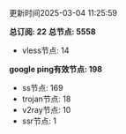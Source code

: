 更新时间2025-03-04 11:25:59

**总订阅: 22**
**总节点: 5558**
- vless节点: 14

**google ping有效节点: 198**
- ss节点: 169
- trojan节点: 18
- v2ray节点: 10
- ssr节点: 1
